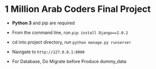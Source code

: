 # 1 Million Arab Coders Final Project

- **Python 3** and pip are required
- From the command line, run `pip install Django==2.0.2`
- cd into project directory, run `python manage.py runserver`
- Navigate to `http://127.0.0.1:8000`

- For Database, Do Migrate before Produce dummy_data